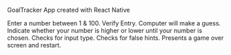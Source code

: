 GoalTracker App created with React Native

Enter a number between 1 & 100.
Verify Entry.
Computer will make a guess.
Indicate whether your number is higher or lower until your number is chosen.
Checks for input type.
Checks for false hints.
Presents a game over screen and restart.
